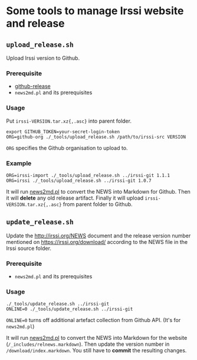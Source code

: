 # Some tools to manage Irssi website and release

## `upload_release.sh`

Upload Irssi version to Github.

### Prerequisite

* [github-release](https://github.com/aktau/github-release)
* `news2md.pl` and its prerequisites

### Usage

Put `irssi-VERSION.tar.xz{,.asc}` into parent folder.

    export GITHUB_TOKEN=your-secret-login-token
    ORG=github-org ./_tools/upload_release.sh /path/to/irssi-src VERSION

`ORG` specifies the Github organisation to upload to. 

### Example

    ORG=irssi-import ./_tools/upload_release.sh ../irssi-git 1.1.1
    ORG=irssi ./_tools/upload_release.sh ../irssi-git 1.0.7

It will run [news2md.pl](News2md.md) to convert the NEWS into Markdown
for Github. Then it will **delete** any old release
artifact. Finally it will upload `irssi-VERSION.tar.xz{,.asc}` from
parent folder to Github.

## `update_release.sh`

Update the http://irssi.org/NEWS document and the release version
number mentioned on https://irssi.org/download/ according to the NEWS
file in the Irssi source folder.

### Prerequisite

* `news2md.pl` and its prerequisites

### Usage

    ./_tools/update_release.sh ../irssi-git
    ONLINE=0 ./_tools/update_release.sh ../irssi-git

`ONLINE=0` turns off additional artefact collection from Github
API. (It's for `news2md.pl`)

It will run [news2md.pl](News2md.md) to convert the NEWS into Markdown
for the website (`/_includes/relnews.markdown`). Then update the
version number in `/download/index.markdown`. You still have to
**commit** the resulting changes.
